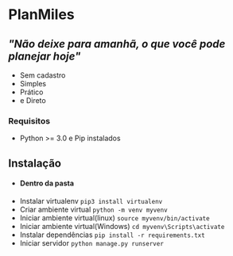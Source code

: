 # PlanMiles
## _"Não deixe para amanhã, o que você pode planejar hoje"_
- Sem cadastro
- Simples
- Prático
- e Direto 


### Requisitos
- Python >= 3.0 e Pip instalados
## Instalação
- #### Dentro da pasta
- Instalar virtualenv `pip3 install virtualenv`
- Criar ambiente virtual `python -m venv myvenv`
- Iniciar ambiente virtual(linux) `source myvenv/bin/activate`
- Iniciar ambiente virtual(Windows) `cd myvenv\Scripts\activate`
- Instalar dependências `pip install -r requirements.txt`
- Iniciar servidor `python manage.py runserver`
